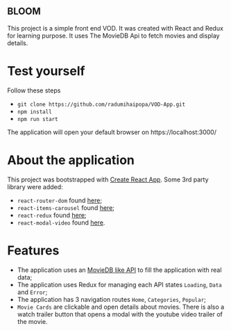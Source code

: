 ## BLOOM

This project is a simple front end VOD. It was created with React and Redux for learning purpose. It uses The MovieDB Api to fetch movies and display details.

# Test yourself

Follow these steps

* `git clone https://github.com/radumihaipopa/VOD-App.git`
* `npm install`
* `npm run start`

The application will open your default browser on https://localhost:3000/

# About the application

This project was bootstrapped with [Create React App](https://github.com/facebook/create-react-app).
Some 3rd party library were added:

* `react-router-dom` found [here](https://github.com/ReactTraining/react-router);
* `react-items-carousel` found [here](https://github.com/bitriddler/react-items-carousel);
* `react-redux` found [here](https://react-redux.js.org/);
* `react-modal-video` found [here](https://github.com/appleple/react-modal-video).

# Features

* The application uses an [MovieDB like API](https://www.themoviedb.org/documentation/api) to fill the application with real data;
* The application uses Redux for managing each API states `Loading`, `Data` and `Error`;
* The application has 3 navigation routes `Home`, `Categories`, `Popular`;
* `Movie Cards` are clickable and open details about movies. There is also a watch trailer button that opens a modal with the youtube video trailer of the movie.

